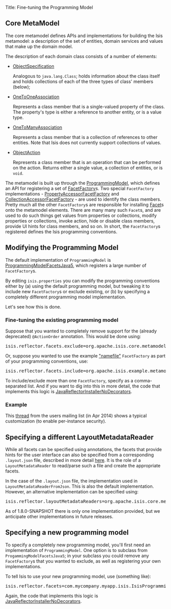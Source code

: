 Title: Fine-tuning the Programming Model

## Core MetaModel

The core metamodel defines APIs and implementations for building the Isis metamodel: a description of the set of entities, domain services and values that make up the domain model.

The description of each domain class consists of a number of elements:

* [ObjectSpecification](https://github.com/apache/isis/blob/master/core/metamodel/src/main/java/org/apache/isis/core/metamodel/spec/ObjectSpecification.java)

  Analogous to `java.lang.Class`; holds information about the class itself and holds collections of each of the three types of class' members (below);

* [OneToOneAssociation](https://github.com/apache/isis/blob/master/core/metamodel/src/main/java/org/apache/isis/core/metamodel/spec/feature/OneToOneAssociation.java)

  Represents a class member that is a single-valued property of the class.  The property's type is either a reference to another entity, or is a value type.

* [OneToManyAssociation](https://github.com/apache/isis/blob/master/core/metamodel/src/main/java/org/apache/isis/core/metamodel/spec/feature/OneToManyAssociation.java)

  Represents a class member that is a collection of references to other entities.  Note that Isis does not currently support collections of values.

* [ObjectAction](https://github.com/apache/isis/blob/master/core/metamodel/src/main/java/org/apache/isis/core/metamodel/spec/feature/ObjectAction.java)

  Represents a class member that is an operation that can be performed on the action.  Returns either a single value, a collection of entities, or is `void`.

The metamodel is built up through the [ProgrammingModel](https://github.com/apache/isis/blob/master/core/metamodel/src/main/java/org/apache/isis/core/metamodel/progmodel/ProgrammingModel.java), which defines an API for registering a set of [FacetFactory](https://github.com/apache/isis/blob/master/core/metamodel/src/main/java/org/apache/isis/core/metamodel/facets/FacetFactory.java)s.  Two special `FacetFactory` implementations - [PropertyAccessorFacetFactory](https://github.com/apache/isis/blob/master/core/metamodel/src/main/java/org/apache/isis/core/progmodel/facets/properties/accessor/PropertyAccessorFacetFactory.java) and [CollectionAccessorFacetFactory](https://github.com/apache/isis/blob/master/core/metamodel/src/main/java/org/apache/isis/core/progmodel/facets/collections/accessor/CollectionAccessorFacetFactory.java) - are used to identify the class members.  Pretty much all the other `FacetFactory`s are responsible for installing [Facet](https://github.com/apache/isis/blob/master/core/metamodel/src/main/java/org/apache/isis/core/metamodel/facetapi/Facet.java)s onto the metamodel elements.  There are many many such `Facet`s, and are used to do such things get values from properties or collections, modify properties or collections, invoke action, hide or disable class members, provide UI hints for class members, and so on.  In short, the `FacetFactory`s registered defines the Isis programming conventions.

## Modifying the Programming Model

The default implementation of `ProgrammingModel` is [ProgrammingModelFacetsJava5](https://github.com/apache/isis/blob/master/core/metamodel/src/main/java/org/apache/isis/progmodels/dflt/ProgrammingModelFacetsJava5.java), which registers a large number of `FacetFactory`s.  

By editing `isis.properties` you can modify the programming conventions either by  (a) using the default programming model, but tweaking it to include new `FacetFactory`s or exclude existing, or (b) by specifying a completely different programming model implementation.

Let's see how this is done.

### Fine-tuning the existing programming model

Suppose that you wanted to completely remove support for the (already deprecated) `@ActionOrder` annotation.  This would be done using:

<pre>
isis.reflector.facets.exclude=org.apache.isis.core.metamodel.facets.object.actionorder.annotation.ActionOrderFacetAnnotationFactory
</pre>

Or, suppose you wanted to use the example ["namefile"](https://github.com/apache/isis/blob/master/mothballed/misc/metamodel/namefile/src/main/java/org/apache/isis/example/metamodel/namefile/facets/NameFileFacetFactory.java) `FacetFactory` as part of your programming conventions, use:

<pre>
isis.reflector.facets.include=org.apache.isis.example.metamodel.namefile.facets.NameFileFacetFactory
</pre>

To include/exclude more than one `FacetFactory`, specify as a comma-separated list.  And if you want to dig into this in more detail, the code that implements this logic is [JavaReflectorInstallerNoDecorators](https://github.com/apache/isis/blob/master/core/metamodel/src/main/java/org/apache/isis/progmodels/dflt/JavaReflectorInstallerNoDecorators.java).

### Example

This [thread](http://isis.markmail.org/thread/472c3mrvcgnripst) from the users mailing list (in Apr 2014) shows a typical customization (to enable per-instance security).

## Specifying a different LayoutMetadataReader

While all facets can be specified using annotations, the facets that provide hints for the user interface can also be specified from a corresponding `.layout.json` file, described in more detail [here](../components/viewers/wicket/dynamic-layouts.html).  It is the role of a `LayoutMetadataReader` to read/parse such a file and create the appropriate facets.

In the case of the `.layout.json` file, the implementation used in `LayoutMetadataReaderFromJson`.  This is also the default implementation.  However, an alternative implementation can be specified using:

<pre>
isis.reflector.layoutMetadataReaders=org.apache.isis.core.metamodel.layoutmetadata.json.LayoutMetadataReaderFromJson
</pre>

As of 1.8.0-SNAPSHOT there is only one implementation provided, but we anticipate other implementations in future releases.

## Specifying a new programming model

To specify a completely new programming model, you'll first need an  implementation of `ProgrammingModel`.  One option is to subclass from `ProgammingModelFacetsJava5`; in your subclass you could remove any `FacetFactory`s that you wanted to exclude, as well as registering your own implementations.

To tell Isis to use your new programming model, use (something like):

<pre>
isis.reflector.facets=com.mycompany.myapp.isis.IsisProgrammingModel
</pre>

Again, the code that implements this logic is [JavaReflectorInstallerNoDecorators](https://github.com/apache/isis/blob/master/core/metamodel/src/main/java/org/apache/isis/progmodels/dflt/JavaReflectorInstallerNoDecorators.java).